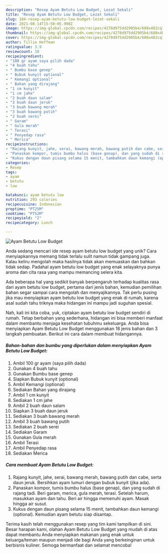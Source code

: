 ```yaml
---
description: "Resep Ayam Betutu Low Budget, Lezat Sekali"
title: "Resep Ayam Betutu Low Budget, Lezat Sekali"
slug: 184-resep-ayam-betutu-low-budget-lezat-sekali
date: 2021-08-14T15:50:05.998Z
image: https://img-global.cpcdn.com/recipes/4278d975dd2905b4/680x482cq70/ayam-betutu-low-budget-foto-resep-utama.jpg
thumbnail: https://img-global.cpcdn.com/recipes/4278d975dd2905b4/680x482cq70/ayam-betutu-low-budget-foto-resep-utama.jpg
cover: https://img-global.cpcdn.com/recipes/4278d975dd2905b4/680x482cq70/ayam-betutu-low-budget-foto-resep-utama.jpg
author: Tillie Hoffman
ratingvalue: 3.9
reviewcount: 10
recipeingredient:
- "100 gr ayam saya pilih dada"
- "4 buah tahu"
- " Bumbu base genep"
- " Bubuk kunyit optional"
- " Kemangi optional"
- " Bahan yang dirajang"
- "1 cm kunyit"
- "1 cm jahe"
- "2 buah daun salam"
- "3 buah daun jeruk"
- "3 buah bawang merah"
- "3 buah bawang putih"
- "2 buah serei"
- " Garam"
- " Gula merah"
- " Terasi"
- " Penyedap rasa"
- " Merica"
recipeinstructions:
- "Rajang kunyit, jahe, serai, bawang merah, bawang putih dan cabe, serta daun jeruk. Bersihkan ayam lumuri dengan bubuk kunyit (jika ada)."
- "Panaskan kompor, tumis bumbu halus (base genap), dan yang sudah di rajang tadi. Beri garam, merica, gula merah, terasi. Setelah harum, masukkan ayam dan tahu. Beri air hingga memenuhi ayam. Masak hingga air susut."
- "Kukus dengan daun pisang selama 15 menit, tambahkan daun kemangi (optional). Kemudian ayam betutu siap disantap."
categories:
- Resep
tags:
- ayam
- betutu
- low

katakunci: ayam betutu low 
nutrition: 293 calories
recipecuisine: Indonesian
preptime: "PT25M"
cooktime: "PT52M"
recipeyield: "2"
recipecategory: Lunch

---
```



![Ayam Betutu Low Budget](https://img-global.cpcdn.com/recipes/4278d975dd2905b4/680x482cq70/ayam-betutu-low-budget-foto-resep-utama.jpg)

Anda sedang mencari ide resep ayam betutu low budget yang unik? Cara menyiapkannya memang tidak terlalu sulit namun tidak gampang juga. Kalau keliru mengolah maka hasilnya tidak akan memuaskan dan bahkan tidak sedap. Padahal ayam betutu low budget yang enak selayaknya punya aroma dan cita rasa yang mampu memancing selera kita.



Ada beberapa hal yang sedikit banyak berpengaruh terhadap kualitas rasa dari ayam betutu low budget, pertama dari jenis bahan, kemudian pemilihan bahan segar sampai cara mengolah dan menyajikannya. Tak perlu pusing jika mau menyiapkan ayam betutu low budget yang enak di rumah, karena asal sudah tahu triknya maka hidangan ini mampu jadi suguhan spesial.


Nah, kali ini kita coba, yuk, ciptakan ayam betutu low budget sendiri di rumah. Tetap berbahan yang sederhana, hidangan ini bisa memberi manfaat dalam membantu menjaga kesehatan tubuhmu sekeluarga. Anda bisa menyiapkan Ayam Betutu Low Budget menggunakan 18 jenis bahan dan 3 langkah pembuatan. Berikut ini cara dalam membuat hidangannya.

<!--inarticleads1-->

##### Bahan-bahan dan bumbu yang diperlukan dalam menyiapkan Ayam Betutu Low Budget:

1. Ambil 100 gr ayam (saya pilih dada)
1. Gunakan 4 buah tahu
1. Gunakan  Bumbu base genep
1. Siapkan  Bubuk kunyit (optional)
1. Ambil  Kemangi (optional)
1. Sediakan  Bahan yang dirajang
1. Ambil 1 cm kunyit
1. Sediakan 1 cm jahe
1. Ambil 2 buah daun salam
1. Siapkan 3 buah daun jeruk
1. Sediakan 3 buah bawang merah
1. Ambil 3 buah bawang putih
1. Sediakan 2 buah serei
1. Sediakan  Garam
1. Gunakan  Gula merah
1. Ambil  Terasi
1. Ambil  Penyedap rasa
1. Sediakan  Merica




<!--inarticleads2-->

##### Cara membuat Ayam Betutu Low Budget:

1. Rajang kunyit, jahe, serai, bawang merah, bawang putih dan cabe, serta daun jeruk. Bersihkan ayam lumuri dengan bubuk kunyit (jika ada).
1. Panaskan kompor, tumis bumbu halus (base genap), dan yang sudah di rajang tadi. Beri garam, merica, gula merah, terasi. Setelah harum, masukkan ayam dan tahu. Beri air hingga memenuhi ayam. Masak hingga air susut.
1. Kukus dengan daun pisang selama 15 menit, tambahkan daun kemangi (optional). Kemudian ayam betutu siap disantap.




Terima kasih telah menggunakan resep yang tim kami tampilkan di sini. Besar harapan kami, olahan Ayam Betutu Low Budget yang mudah di atas dapat membantu Anda menyiapkan makanan yang enak untuk keluarga/teman maupun menjadi ide bagi Anda yang berkeinginan untuk berbisnis kuliner. Semoga bermanfaat dan selamat mencoba!
